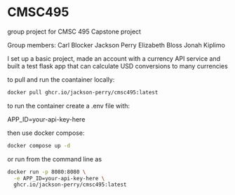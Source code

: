 # CMSC495
group project for CMSC 495 Capstone project


Group members:
Carl Blocker
Jackson Perry
Elizabeth Bloss
Jonah Kiplimo


I set up a basic project, made an account with a currency API service and built a test flask app that can calculate USD conversions to many currencies

to pull and run the coantainer locally:
```bash 
docker pull ghcr.io/jackson-perry/cmsc495:latest
```


to run the container create a .env file with:

APP_ID=your-api-key-here

then use docker compose:

```bash
docker compose up -d
```
or run from the command line as

```bash
docker run -p 8080:8080 \
  -e APP_ID=your-api-key-here \
  ghcr.io/jackson-perry/cmsc495:latest
```